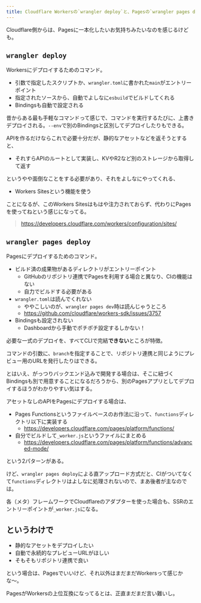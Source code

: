```yaml
---
title: Cloudflare Workersの`wrangler deploy`と、Pagesの`wrangler pages deploy`の使い分け
---
```


Cloudflare側からは、Pagesに一本化したいお気持ちみたいなのを感じるけども。

## `wrangler deploy`

Workersにデプロイするためのコマンド。

- 引数で指定したスクリプトか、`wrangler.toml`に書かれた`main`がエントリーポイント
- 指定されたソースから、自動でよしなに`esbuild`でビルドしてくれる
- Bindingsも自動で設定される

昔からある最も手軽なコマンドって感じで、コマンドを実行するたびに、上書きデプロイされる。`--env`で別のBindingsと区別してデプロイしたりもできる。

APIを作るだけならこれで必要十分だが、静的なアセットなどを返そうとすると、

- それすらAPIのルートとして実装し、KVやR2など別のストレージから取得して返す

というやや面倒なことをする必要があり、それをよしなにやってくれる、

- Workers Sitesという機能を使う

ことになるが、このWorkers Sitesはもはや注力されておらず、代わりにPagesを使ってねという感じになってる。

> https://developers.cloudflare.com/workers/configuration/sites/

## `wrangler pages deploy`

Pagesにデプロイするためのコマンド。

- ビルド済の成果物があるディレクトリがエントリーポイント
  - GitHubのリポジトリ連携でPagesを利用する場合と異なり、CIの機能はない
  - 自力でビルドする必要がある
- `wrangler.toml`は読んでくれない
  - ややこしいのが、`wrangler pages dev`時は読んじゃうところ
  - https://github.com/cloudflare/workers-sdk/issues/3757
- Bindingsも設定されない
  - Dashboardから手動でポチポチ設定するしかない！

必要な一式のデプロイを、すべてCLIで完結**できない**ところが特徴。

コマンドの引数に、`branch`を指定することで、リポジトリ連携と同じようにプレビュー用のURLを発行したりはできる。

とはいえ、がっつりバックエンド込みで開発する場合は、そこに紐づくBindingsも別で用意することになるだろうから、別のPagesアプリとしてデプロイするほうがわかりやすい気はする。

アセットなしのAPIをPagesにデプロイする場合は、

- Pages Functionsというファイルベースのお作法に沿って、`functions`ディレクトリ以下に実装する
  - https://developers.cloudflare.com/pages/platform/functions/
- 自分でビルドして`_worker.js`というファイルにまとめる
  - https://developers.cloudflare.com/pages/platform/functions/advanced-mode/

という2パターンがある。

けど、`wrangler pages deploy`による直アップロード方式だと、CIがついてなくて`functions`ディレクトリはよしなに処理されないので、まあ後者が主なのでは。

各（メタ）フレームワークでCloudflareのアダプターを使った場合も、SSRのエントリーポイントが`_worker.js`になる。

## というわけで

- 静的なアセットをデプロイしたい
- 自動で永続的なプレビューURLがほしい
- そもそもリポジトリ連携で良い

という場合は、Pagesでいいけど、それ以外はまだまだWorkersって感じかな〜。

PagesがWorkersの上位互換になってるとは、正直まだまだ言い難いし。
